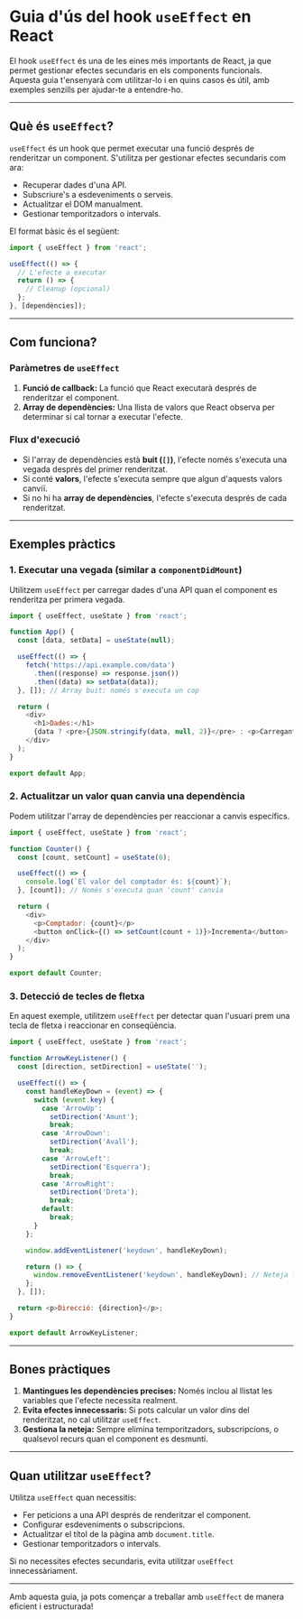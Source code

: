 # Guia d'ús del hook `useEffect` en React

El hook `useEffect` és una de les eines més importants de React, ja que permet gestionar efectes secundaris en els components funcionals. Aquesta guia t'ensenyarà com utilitzar-lo i en quins casos és útil, amb exemples senzills per ajudar-te a entendre-ho.

---

## Què és `useEffect`?

`useEffect` és un hook que permet executar una funció després de renderitzar un component. S'utilitza per gestionar efectes secundaris com ara:

- Recuperar dades d'una API.
- Subscriure's a esdeveniments o serveis.
- Actualitzar el DOM manualment.
- Gestionar temporitzadors o intervals.

El format bàsic és el següent:

```javascript
import { useEffect } from 'react';

useEffect(() => {
  // L'efecte a executar
  return () => {
    // Cleanup (opcional)
  };
}, [dependències]);
```

---

## Com funciona?

### Paràmetres de `useEffect`

1. **Funció de callback:** La funció que React executarà després de renderitzar el component.
2. **Array de dependències:** Una llista de valors que React observa per determinar si cal tornar a executar l'efecte.

### Flux d'execució

- Si l'array de dependències està **buit (`[]`)**, l'efecte només s'executa una vegada després del primer renderitzat.
- Si conté **valors**, l'efecte s'executa sempre que algun d'aquests valors canviï.
- Si no hi ha **array de dependències**, l'efecte s'executa després de cada renderitzat.

---

## Exemples pràctics

### 1. Executar una vegada (similar a `componentDidMount`)

Utilitzem `useEffect` per carregar dades d'una API quan el component es renderitza per primera vegada.

```javascript
import { useEffect, useState } from 'react';

function App() {
  const [data, setData] = useState(null);

  useEffect(() => {
    fetch('https://api.example.com/data')
      .then((response) => response.json())
      .then((data) => setData(data));
  }, []); // Array buit: només s'executa un cop

  return (
    <div>
      <h1>Dades:</h1>
      {data ? <pre>{JSON.stringify(data, null, 2)}</pre> : <p>Carregant...</p>}
    </div>
  );
}

export default App;
```

### 2. Actualitzar un valor quan canvia una dependència

Podem utilitzar l'array de dependències per reaccionar a canvis específics.

```javascript
import { useEffect, useState } from 'react';

function Counter() {
  const [count, setCount] = useState(0);

  useEffect(() => {
    console.log(`El valor del comptador és: ${count}`);
  }, [count]); // Només s'executa quan 'count' canvia

  return (
    <div>
      <p>Comptador: {count}</p>
      <button onClick={() => setCount(count + 1)}>Incrementa</button>
    </div>
  );
}

export default Counter;
```

### 3. Detecció de tecles de fletxa

En aquest exemple, utilitzem `useEffect` per detectar quan l'usuari prem una tecla de fletxa i reaccionar en conseqüència.

```javascript
import { useEffect, useState } from 'react';

function ArrowKeyListener() {
  const [direction, setDirection] = useState('');

  useEffect(() => {
    const handleKeyDown = (event) => {
      switch (event.key) {
        case 'ArrowUp':
          setDirection('Amunt');
          break;
        case 'ArrowDown':
          setDirection('Avall');
          break;
        case 'ArrowLeft':
          setDirection('Esquerra');
          break;
        case 'ArrowRight':
          setDirection('Dreta');
          break;
        default:
          break;
      }
    };

    window.addEventListener('keydown', handleKeyDown);

    return () => {
      window.removeEventListener('keydown', handleKeyDown); // Neteja l'esdeveniment
    };
  }, []);

  return <p>Direcció: {direction}</p>;
}

export default ArrowKeyListener;
```

---

## Bones pràctiques

1. **Mantingues les dependències precises:** Només inclou al llistat les variables que l'efecte necessita realment.
2. **Evita efectes innecessaris:** Si pots calcular un valor dins del renderitzat, no cal utilitzar `useEffect`.
3. **Gestiona la neteja:** Sempre elimina temporitzadors, subscripcions, o qualsevol recurs quan el component es desmunti.

---

## Quan utilitzar `useEffect`?

Utilitza `useEffect` quan necessitis:

- Fer peticions a una API després de renderitzar el component.
- Configurar esdeveniments o subscripcions.
- Actualitzar el títol de la pàgina amb `document.title`.
- Gestionar temporitzadors o intervals.

Si no necessites efectes secundaris, evita utilitzar `useEffect` innecessàriament.

---

Amb aquesta guia, ja pots començar a treballar amb `useEffect` de manera eficient i estructurada!
